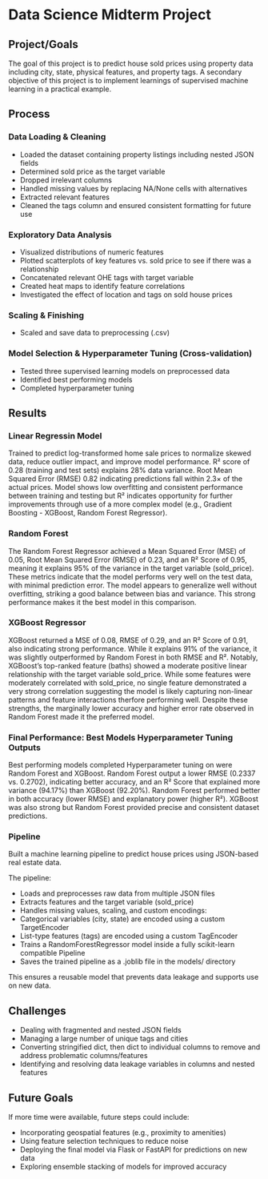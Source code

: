 # Data Science Midterm Project

## Project/Goals

The goal of this project is to predict house sold prices using property data including city, state, physical features, and property tags. A secondary objective of this project is to implement learnings of supervised machine learning in a practical example. 

## Process
### Data Loading & Cleaning
-  Loaded the dataset containing property listings including nested JSON fields
-  Determined sold price as the target variable
-  Dropped irrelevant columns
-  Handled missing values by replacing NA/None cells with alternatives
-  Extracted relevant features
-  Cleaned the tags column and ensured consistent formatting for future use
### Exploratory Data Analysis
- Visualized distributions of numeric features
- Plotted scatterplots of key features vs. sold price to see if there was a relationship
- Concatenated relevant OHE tags with target variable
- Created heat maps to identify feature correlations
- Investigated the effect of location and tags on sold house prices
### Scaling & Finishing
- Scaled and save data to preprocessing (.csv)

### Model Selection & Hyperparameter Tuning (Cross-validation)
- Tested three supervised learning models on preprocessed data
- Identified best performing models
- Completed hyperparameter tuning

## Results
### Linear Regressin Model
Trained to predict log-transformed home sale prices to normalize skewed data, reduce outlier impact, and improve model performance. R² score of 0.28 (training and test sets) explains 28% data variance. Root Mean Squared Error (RMSE) 0.82 indicating predictions fall within 2.3× of the actual prices. Model shows low overfitting and consistent performance between training and testing but R² indicates opportunity for further improvements through use of a more complex model (e.g., Gradient Boosting - XGBoost, Random Forest Regressor).

### Random Forest
The Random Forest Regressor achieved a Mean Squared Error (MSE) of 0.05, Root Mean Squared Error (RMSE) of 0.23, and an R² Score of 0.95, meaning it explains 95% of the variance in the target variable (sold_price). These metrics indicate that the model performs very well on the test data, with minimal prediction error. The model appears to generalize well without overfitting, striking a good balance between bias and variance. This strong performance makes it the best model in this comparison. 

### XGBoost Regressor
XGBoost returned a MSE of 0.08, RMSE of 0.29, and an R² Score of 0.91, also indicating strong performance. While it explains 91% of the variance, it was slightly outperformed by Random Forest in both RMSE and R². Notably, XGBoost’s top-ranked feature (baths) showed a moderate positive linear relationship with the target variable sold_price. While some features were moderately correlated with sold_price, no single feature demonstrated a very strong correlation suggesting the model is likely capturing non-linear patterns and feature interactions therfore performing well. Despite these strengths, the marginally lower accuracy and higher error rate observed in Random Forest made it the preferred model.

### Final Performance: Best Models Hyperparameter Tuning Outputs
Best performing models completed Hyperparameter tuning on were Random Forest and XGBoost. Random Forest output a lower RMSE (0.2337 vs. 0.2702), indicating better accuracy, and an R² Score that explained more variance (94.17%) than XGBoost (92.20%). Random Forest performed better in both accuracy (lower RMSE) and explanatory power (higher R²). XGBoost was also strong but Random Forest provided precise and consistent dataset predictions.

### Pipeline

Built a machine learning pipeline to predict house prices using JSON-based real estate data.

The pipeline:
- Loads and preprocesses raw data from multiple JSON files
- Extracts features and the target variable (sold_price)
- Handles missing values, scaling, and custom encodings:
- Categorical variables (city, state) are encoded using a custom TargetEncoder
- List-type features (tags) are encoded using a custom TagEncoder
- Trains a RandomForestRegressor model inside a fully scikit-learn compatible Pipeline
- Saves the trained pipeline as a .joblib file in the models/ directory

This ensures a reusable model that prevents data leakage and supports use on new data.

## Challenges 
- Dealing with fragmented and nested JSON fields
- Managing a large number of unique tags and cities 
- Converting stringified dict, then dict to individual columns to remove and address problematic columns/features
- Identifying and resolving data leakage variables in columns and nested features 

## Future Goals
If more time were available, future steps could include:
- Incorporating geospatial features (e.g., proximity to amenities)
- Using feature selection techniques to reduce noise
- Deploying the final model via Flask or FastAPI for predictions on new data
- Exploring ensemble stacking of models for improved accuracy